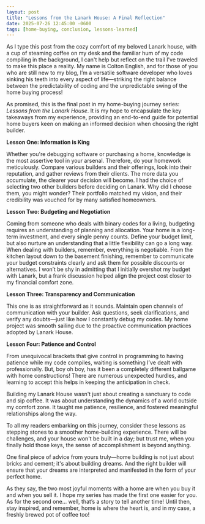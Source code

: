 ```yaml
---
layout: post
title: "Lessons from the Lanark House: A Final Reflection"
date: 2025-07-26 12:45:00 -0600
tags: [home-buying, conclusion, lessons-learned]
---
```


As I type this post from the cozy comfort of my beloved Lanark house, with a cup of steaming coffee on my desk and the familiar hum of my code compiling in the background, I can't help but reflect on the trail I've traveled to make this place a reality. My name is Colton English, and for those of you who are still new to my blog, I’m a versatile software developer who loves sinking his teeth into every aspect of life—striking the right balance between the predictability of coding and the unpredictable swing of the home buying process!

As promised, this is the final post in my home-buying journey series: *Lessons from the Lanark House*. It is my hope to encapsulate the key takeaways from my experience, providing an end-to-end guide for potential home buyers keen on making an informed decision when choosing the right builder.

**Lesson One: Information is King**

Whether you're debugging software or purchasing a home, knowledge is the most assertive tool in your arsenal. Therefore, do your homework meticulously. Compare various builders and their offerings, look into their reputation, and gather reviews from their clients. The more data you accumulate, the clearer your decision will become. I had the choice of selecting two other builders before deciding on Lanark. Why did I choose them, you might wonder? Their portfolio matched my vision, and their credibility was vouched for by many satisfied homeowners.

**Lesson Two: Budgeting and Negotiation**

Coming from someone who deals with binary codes for a living, budgeting requires an understanding of planning and allocation. Your home is a long-term investment, and every single penny counts. Define your budget limit, but also nurture an understanding that a little flexibility can go a long way.  
When dealing with builders, remember, everything is negotiable. From the kitchen layout down to the basement finishing, remember to communicate your budget constraints clearly and ask them for possible discounts or alternatives. I won’t be shy in admitting that I initially overshot my budget with Lanark, but a frank discussion helped align the project cost closer to my financial comfort zone.

**Lesson Three: Transparency and Communication**

This one is as straightforward as it sounds. Maintain open channels of communication with your builder. Ask questions, seek clarifications, and verify any doubts—just like how I constantly debug my codes. My home project was smooth sailing due to the proactive communication practices adopted by Lanark House.

**Lesson Four: Patience and Control**

From unequivocal brackets that give control in programming to having patience while my code compiles, waiting is something I’ve dealt with professionally. But, boy oh boy, has it been a completely different ballgame with home constructions! There are numerous unexpected hurdles, and learning to accept this helps in keeping the anticipation in check.

Building my Lanark House wasn't just about creating a sanctuary to code and sip coffee. It was about understanding the dynamics of a world outside my comfort zone. It taught me patience, resilience, and fostered meaningful relationships along the way.

To all my readers embarking on this journey, consider these lessons as stepping stones to a smoother home-building experience. There will be challenges, and your house won't be built in a day; but trust me, when you finally hold those keys, the sense of accomplishment is beyond anything.

One final piece of advice from yours truly—home building is not just about bricks and cement; it's about building dreams. And the right builder will ensure that your dreams are interpreted and manifested in the form of your perfect home.

As they say, the two most joyful moments with a home are when you buy it and when you sell it. I hope my series has made the first one easier for you. As for the second one… well, that’s a story to tell another time! Until then, stay inspired, and remember, home is where the heart is, and in my case, a freshly brewed pot of coffee too!
